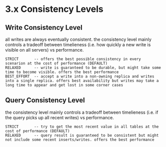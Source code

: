 3.x Consistency Levels
======================

Write Consistency Level
-----------------------

all writes are always eventually consistent. the consistency level mainly
controls a tradeoff between timelieness (i.e. how quickly a new write is visible
on all servers) vs performance.

    STRICT       -- offers the best possible consistency in every scenarion at the cost of performance (DEFAULT)
    RELAXED      -- write is guaranteed to be durable, but might take some time to become visible. offers the best performance
    BEST_EFFORT  -- accept a write into a non-owning replica and writes into a single replica. offers best availability but writes may take a long time to appear and get lost in some corner cases


Query Consistency Level
-----------------------

the consistency level mainly controls a tradeoff between timelieness (i.e. if
the query picks up all recent writes) vs performance.

    STRICT       -- try to get the most recent value in all tables at the cost of performance (DEFAULT)
    RELAXED      -- query result is guaranteed to be consistent but might not include some recent inserts/writes. offers the best performance

